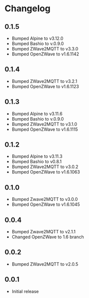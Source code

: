 # Changelog

## 0.1.5
- Bumped Alpine to v3.12.0
- Bumped Bashio to v.0.9.0
- Bumped ZWave2MQTT to v3.3.0
- Bumped OpenZWave to v1.6.1142

## 0.1.4
- Bumped ZWave2MQTT to v3.2.1
- Bumped OpenZWave to v1.6.1123

## 0.1.3
- Bumped Alpine to v3.11.6
- Bumped Bashio to v.0.9.0
- Bumped ZWave2MQTT to v3.1.0
- Bumped OpenZWave to v1.6.1115

## 0.1.2
- Bumped Alpine to v3.11.3
- Bumped Bashio to v0.8.1
- Bumped ZWave2MQTT to v3.0.2
- Bumped OpenZWave to v1.6.1063

## 0.1.0
- Bumped Zwave2MQTT to v3.0.0
- Bumped OpenZWave to v1.6.1045

## 0.0.4
- Bumped Zwave2MQTT to v2.1.1
- Changed OpenZWave to 1.6 branch

## 0.0.2
- Bumped ZWave2MQTT to v2.0.5

## 0.0.1
- Initial release
